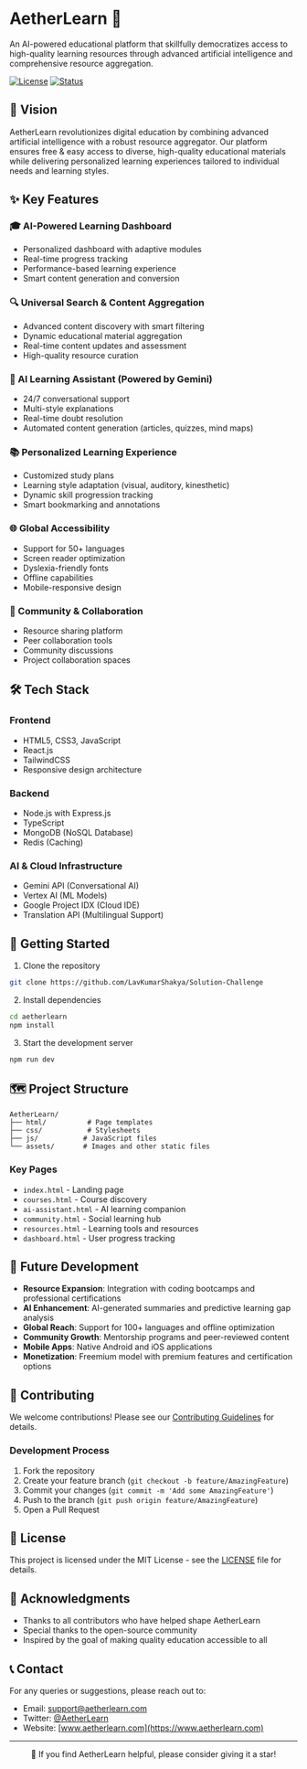 # AetherLearn 🚀

An AI-powered educational platform that skillfully democratizes access to high-quality learning resources through advanced artificial intelligence and comprehensive resource aggregation.

[![License](https://img.shields.io/badge/license-MIT-blue.svg)](LICENSE)
[![Status](https://img.shields.io/badge/status-active-success.svg)]()

## 🎯 Vision

AetherLearn revolutionizes digital education by combining advanced artificial intelligence with a robust resource aggregator. Our platform ensures free & easy access to diverse, high-quality educational materials while delivering personalized learning experiences tailored to individual needs and learning styles.

## ✨ Key Features

### 🎓 AI-Powered Learning Dashboard
- Personalized dashboard with adaptive modules
- Real-time progress tracking
- Performance-based learning experience
- Smart content generation and conversion

### 🔍 Universal Search & Content Aggregation
- Advanced content discovery with smart filtering
- Dynamic educational material aggregation
- Real-time content updates and assessment
- High-quality resource curation

### 🤖 AI Learning Assistant (Powered by Gemini)
- 24/7 conversational support
- Multi-style explanations
- Real-time doubt resolution
- Automated content generation (articles, quizzes, mind maps)

### 📚 Personalized Learning Experience
- Customized study plans
- Learning style adaptation (visual, auditory, kinesthetic)
- Dynamic skill progression tracking
- Smart bookmarking and annotations

### 🌐 Global Accessibility
- Support for 50+ languages
- Screen reader optimization
- Dyslexia-friendly fonts
- Offline capabilities
- Mobile-responsive design

### 👥 Community & Collaboration
- Resource sharing platform
- Peer collaboration tools
- Community discussions
- Project collaboration spaces

## 🛠 Tech Stack

### Frontend
- HTML5, CSS3, JavaScript
- React.js
- TailwindCSS
- Responsive design architecture

### Backend
- Node.js with Express.js
- TypeScript
- MongoDB (NoSQL Database)
- Redis (Caching)

### AI & Cloud Infrastructure
- Gemini API (Conversational AI)
- Vertex AI (ML Models)
- Google Project IDX (Cloud IDE)
- Translation API (Multilingual Support)

## 🚀 Getting Started

1. Clone the repository
```bash
git clone https://github.com/LavKumarShakya/Solution-Challenge
```

2. Install dependencies
```bash
cd aetherlearn
npm install
```

3. Start the development server
```bash
npm run dev
```

## 🗺 Project Structure

```
AetherLearn/
├── html/          # Page templates
├── css/           # Stylesheets
├── js/           # JavaScript files
└── assets/       # Images and other static files
```

### Key Pages
- `index.html` - Landing page
- `courses.html` - Course discovery
- `ai-assistant.html` - AI learning companion
- `community.html` - Social learning hub
- `resources.html` - Learning tools and resources
- `dashboard.html` - User progress tracking

## 🔮 Future Development

- **Resource Expansion**: Integration with coding bootcamps and professional certifications
- **AI Enhancement**: AI-generated summaries and predictive learning gap analysis
- **Global Reach**: Support for 100+ languages and offline optimization
- **Community Growth**: Mentorship programs and peer-reviewed content
- **Mobile Apps**: Native Android and iOS applications
- **Monetization**: Freemium model with premium features and certification options

## 🤝 Contributing

We welcome contributions! Please see our [Contributing Guidelines](CONTRIBUTING.md) for details.

### Development Process
1. Fork the repository
2. Create your feature branch (`git checkout -b feature/AmazingFeature`)
3. Commit your changes (`git commit -m 'Add some AmazingFeature'`)
4. Push to the branch (`git push origin feature/AmazingFeature`)
5. Open a Pull Request

## 📜 License

This project is licensed under the MIT License - see the [LICENSE](LICENSE) file for details.

## 🌟 Acknowledgments

- Thanks to all contributors who have helped shape AetherLearn
- Special thanks to the open-source community
- Inspired by the goal of making quality education accessible to all

## 📞 Contact

For any queries or suggestions, please reach out to:
- Email: support@aetherlearn.com
- Twitter: [@AetherLearn](https://twitter.com/AetherLearn)
- Website: [www.aetherlearn.com](https://www.aetherlearn.com)

---

<div align="center">
🌟 If you find AetherLearn helpful, please consider giving it a star!
</div>